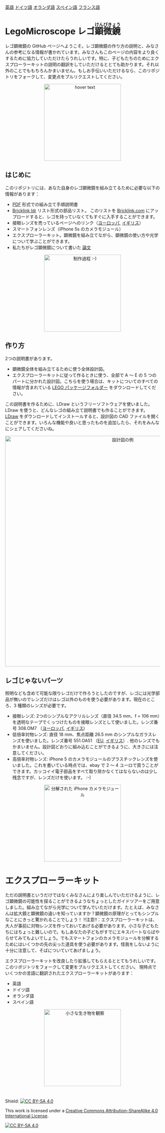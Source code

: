 
[英語][Readme]   [ドイツ語][Readme_D]   [オランダ語][Readme_NL]   [スペイン語][Readme_ES]   [フランス語][Readme_FR]
# LegoMicroscope レゴ<ruby>顕微鏡<rp>（</rp><rt>けんびきょう</rt><rp>）</rp></ruby>

レゴ顕微鏡の GitHub ページへようこそ。レゴ顕微鏡の作り方の説明と、みなさんの参考になる情報が書かれています。みなさんもこのページの内容をより良くするために協力していただけたらうれしいです。特に、子どもたちのためにエクスプローラーキットの説明の翻訳をしていただけるととても助かります。それ以外のことでももちろんかまいません。もしお手伝いいただけるなら、このリポジトリをフォークして、変更点をプルリクエストしてください。

<p align="center">
  <img src="https://github.com/tobetz/LegoMicroscope/blob/main/Images/CAD_model.jpg" width="250" title="hover text">
</p>

## はじめに

このリポジトリには、あなた自身のレゴ顕微鏡を組み立てるために必要な以下の情報があります：

- [PDF][pdf] 形式での組み立て手順説明書
- [Bricklink ldr][bricklink_list] リスト形式の部品リスト。 このリストを [Bricklink.com][bricklink_link] にアップロードすると、レゴを持っていなくてもすぐに入手することができます。
- 接眼レンズを売っているページへのリンク（[ヨーロッパ][EU_Lense], [イギリス][UK_Lense]）
- スマートフォンレンズ（iPhone 5s のカメラモジュール）
- エクスプローラーキット。顕微鏡を組み立てながら、顕微鏡の使い方や光学について学ぶことができます。
- 私たちがレゴ顕微鏡について書いた [論文][bioRxiv]

<p align="center">
  <img src="https://github.com/tobetz/LegoMicroscope/blob/main/Images/build.gif" width="250" title="制作過程 :-)">
</p>

## 作り方

2つの説明書があります。

- 顕微鏡全体を組み立てるために使う全体設計図。
- エクスプローラーキットに従って作るときに使う、全部で A 〜 E の 5 つのパートに分かれた設計図。こちらを使う場合は、キットについてのすべての情報が含まれている [LEGO パッケージフォルダー][package_folder] をダウンロードしてください。

この説明書を作るために、LDraw というフリーソフトウェアを使いました。LDraw を使うと、どんなレゴの組み立て説明書でも作ることができます。[LDraw][link_ldraw] をダウンロードしてインストールすると、設計図の CAD ファイルを開くことができます。いろんな機能や良いと思ったものを追加したら、それをみんなにシェアしてくださいね。

<p align="center">
  <img src="https://github.com/tobetz/LegoMicroscope/blob/main/Images/plan.jpg" width="750" title="設計図の例">
</p>

## レゴじゃないパーツ

照明なども含めて可能な限りレゴだけで作ろうとしたのですが、レゴには光学部品が無いのでレンズだけはレゴ以外のものを使う必要があります。現在のところ、3 種類のレンズが必要です。

- 接眼レンズ: 2つのシンプルなアクリルレンズ（直径 34.5 mm、f = 106 mm）を透明なテープでくっつけたものを接眼レンズとして使いました。レンズ番号 308.OM7 （[ヨーロッパ][EU_Lense], [イギリス][UK_Lense])
- 低倍率対物レンズ: 直径 18 mm、焦点距離 26.5 mm のシンプルなガラスレンズを使いました。レンズ番号 551.OA51 （[EU][EU_lense_glas], [イギリス][UK_Lense]）. 他のレンズでもかまいません。設計図どおりに組み込むことができるように、大きさには注意してください。
- 高倍率対物レンズ: iPhone 5 のカメラモジュールのプラスチックレンズを使いました。これを書いている時点では、ebay で 2 〜 4 ユーロで買うことができます。カッコイイ電子部品をすべて取り除かなくてはならないのは少し残念ですが、レンズだけを使います。 :-)

<p align="center">
  <img src="https://github.com/tobetz/LegoMicroscope/blob/main/Images/camera.jpg" width="250" title="分解された iPhone カメラモジュール">
</p>

# エクスプローラーキット

ただの説明書というだけではなくみなさんにより楽しんでいただけるように、レゴ顕微鏡の可能性を探ることができるようなちょっとしたガイドツアーをご用意しました。組み立てながら光学について学んでいただけます。たとえば、みなさんは拡大鏡と顕微鏡の違いを知っていますか？顕微鏡の原理がとってもシンプルなことにきっと驚かれることでしょう！
!!注意!!：エクスプローラーキットは、大人が事前に対物レンズを作っておいてあげる必要があります。小さな子どもたちにはちょっと難しいので。もしあなたの子どもがすでにエキスパートならばやらせてみてもよいでしょう。でもスマートフォンのカメラモジュールを分解するためにはいくつかの先の尖った道具を使う必要があります。怪我をしないように十分に注意して、そばについていてあげましょう。

エクスプローラーキットを改良したり拡張してもらえるととてもうれしいです。このリポジトリをフォークして変更をプルリクエストしてください。
現時点でいくつかの言語に翻訳されたエクスプローラーキットがあります：

- 英語
- ドイツ語
- オランダ語
- スペイン語


<p align="center">
  <img src="https://github.com/tobetz/LegoMicroscope/blob/main/Images/urzeitkrebse.gif" width="250" title="小さな生き物を観察">
</p>

#


Shield: [![CC BY-SA 4.0][cc-by-sa-shield]][cc-by-sa]

This work is licensed under a
[Creative Commons Attribution-ShareAlike 4.0 International License][cc-by-sa].

[![CC BY-SA 4.0][cc-by-sa-image]][cc-by-sa]


[link_ldraw]: https://www.ldraw.org/article/104.html
[bricklink_list]: https://github.com/tobetz/LegoMicroscope/blob/main/Just_Plans_and_Parts/Mikroscope_plan_parts_Bricklink.ldr
[bricklink_link]: https://www.bricklink.com/
[pdf]: https://github.com/tobetz/LegoMicroscope/blob/main/Just_Plans_and_Parts/Mikroscope_plan.pdf
[cc-by-sa]: http://creativecommons.org/licenses/by-sa/4.0/
[cc-by-sa-image]: https://licensebuttons.net/l/by-sa/4.0/88x31.png
[cc-by-sa-shield]: https://img.shields.io/badge/License-CC%20BY--SA%204.0-lightgrey.svg
[Readme_NL]: https://github.com/tobetz/LegoMicroscope/blob/main/README_NL.md
[Readme_D]: https://github.com/tobetz/LegoMicroscope/blob/main/README_D.md
[Readme_FR]: https://github.com/tobetz/LegoMicroscope/blob/main/README_FR.md
[Readme_ES]: https://github.com/tobetz/LegoMicroscope/blob/main/README_ES.md
[Readme]: https://github.com/tobetz/LegoMicroscope/blob/main/README.md
[EU_Lense]: https://astromedia.de/Opti-Media-Linse-OM7
[EU_Lense_glas]: https://astromedia.de/Opti-MediaAchromat-51
[UK_Lense]: http://www.astromediashop.co.uk/Components.html
[package_folder]: https://github.com/tobetz/LegoMicroscope/tree/main/Lego_Package
[bioRxiv]: https://www.biorxiv.org/content/10.1101/2021.04.11.439311v1
